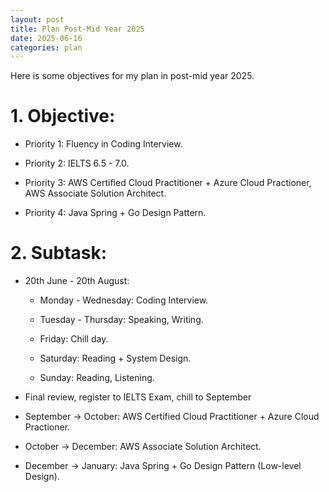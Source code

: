 ```yaml
---
layout: post
title: Plan Post-Mid Year 2025
date: 2025-06-16
categories: plan
---
```


Here is some objectives for my plan in post-mid year 2025.

# 1. Objective:

- Priority 1: Fluency in Coding Interview.

- Priority 2: IELTS 6.5 - 7.0.

- Priority 3: AWS Certified Cloud Practitioner + Azure Cloud Practioner, AWS Associate Solution Architect.

- Priority 4: Java Spring + Go Design Pattern.

# 2. Subtask:

- 20th June - 20th August:

  - Monday - Wednesday: Coding Interview.

  - Tuesday - Thursday: Speaking, Writing.

  - Friday: Chill day.

  - Saturday: Reading + System Design.

  - Sunday: Reading, Listening.

- Final review, register to IELTS Exam, chill to September

- September -> October: AWS Certified Cloud Practitioner + Azure Cloud Practioner.

- October -> December: AWS Associate Solution Architect.

- December -> January: Java Spring + Go Design Pattern (Low-level Design).
